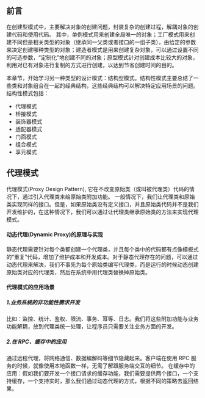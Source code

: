 ## 前言
在创建型模式中，主要解决对象的创建问题，封装复杂的创建过程，解耦对象的创建代码和使用代码。
其中，单例模式用来创建全局唯一的对象；工厂模式用来创建不同但是相关类型的对象（继承同一父类或者接口的一组子类），由给定的参数来决定创建哪种类型的对象；建造者模式是用来创建复杂对象，可以通过设置不同的可选参数，“定制化”地创建不同的对象；原型模式针对创建成本比较大的对象，利用对已有对象进行复制的方式进行创建，以达到节省创建时间的目的。

本章节，开始学习另一种类型的设计模式：结构型模式。结构性模式主要总结了一些类和对象组合在一起的经典结构，这些经典结构可以解决特定应用场景的问题。
结构性模式包括：
- 代理模式
- 桥接模式
- 装饰器模式
- 适配器模式
- 门面模式
- 组合模式
- 享元模式

## 代理模式
代理模式(Proxy Design Pattern), 它在不改变原始类（或叫被代理类）代码的情况下，通过引入代理类来给原始类附加功能。
一般情况下，我们让代理类和原始类实现同样的接口。但是，如果原始类没有定义接口，并且原始类代码并不是我们开发维护的，在这种情况下，我们可以通过让代理类继承原始类的方法来实现代理模式。
#### 动态代理(Dynamic Proxy)的原理与实现
静态代理需要针对每个类都创建一个代理类，并且每个类中的代码都有点像模板式的“重复”代码，增加了维护成本和开发成本。对于静态代理存在的问题，可以通过动态代理来解决，我们不事先为每个原始类编写代理类，而是运行的时候动态创建原始类对应的代理类，然后在系统中用代理类替换掉原始类。
#### 代理模式的应用场景
##### 1.业务系统的非功能性需求开发
比如：监控、统计、鉴权、限流、事务、幂等、日志。我们将这些附加功能与业务功能解耦，放到代理类统一处理，让程序员只需要关注业务方面的开发。
##### 2.在 RPC、缓存中的应用
通过远程代理，将网络通信、数据编解码等细节隐藏起来。客户端在使用 RPC 服务的时候，就像使用本地函数一样，无需了解跟服务端交互的细节。
在缓存中的应用：假如我们要开发一个接口请求的缓存功能，我们需要提供两个接口，一个支持缓存，一个支持实时，那么我们通过动态代理的方式，根据不同的策略去返回结果。
